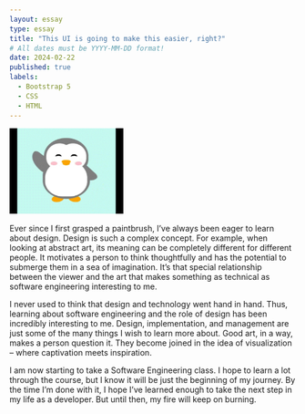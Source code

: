 ```yaml
---
layout: essay
type: essay
title: "This UI is going to make this easier, right?"
# All dates must be YYYY-MM-DD format!
date: 2024-02-22
published: true
labels:
  - Bootstrap 5
  - CSS
  - HTML
---
```


<img width="200px" 
     class="rounded float-start pe-4" 
     src="../img/20200611181847470-1.gif" >

Ever since I first grasped a paintbrush, I’ve always been eager to learn about design. Design is such a complex concept. For example, when looking at abstract art, its meaning can be completely different for different people. It motivates a person to think thoughtfully and has the potential to submerge them in a sea of imagination. It’s that special relationship between the viewer and the art that makes something as technical as software engineering interesting to me.

I never used to think that design and technology went hand in hand.  Thus, learning about software engineering and the role of design has been incredibly interesting to me. Design, implementation, and management are just some of the many things I wish to learn more about. Good art, in a way, makes a person question it. They become joined in the idea of visualization – where captivation meets inspiration.

I am now starting to take a Software Engineering class. I hope to learn a lot through the course, but I know it will be just the beginning of my journey. By the time I’m done with it, I hope I’ve learned enough to take the next step in my life as a developer. But until then, my fire will keep on burning.
